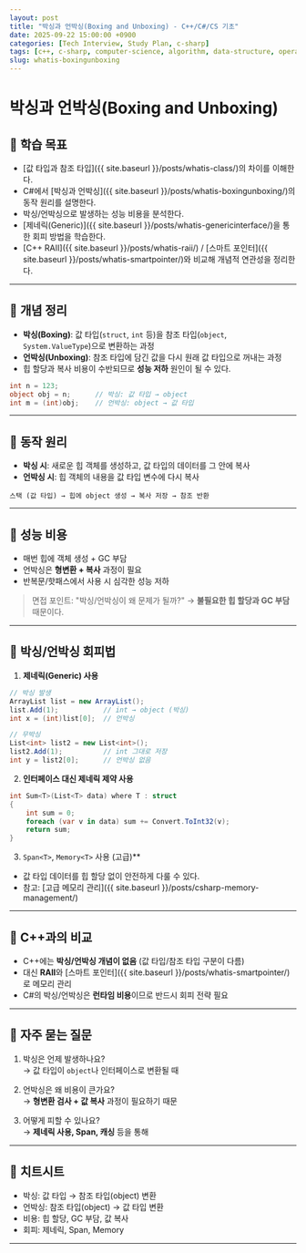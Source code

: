 ```yaml
---
layout: post
title: "박싱과 언박싱(Boxing and Unboxing) - C++/C#/CS 기초"
date: 2025-09-22 15:00:00 +0900
categories: [Tech Interview, Study Plan, c-sharp]
tags: [c++, c-sharp, computer-science, algorithm, data-structure, operating-system, network, database, design-pattern]
slug: whatis-boxingunboxing
---
```


# 박싱과 언박싱(Boxing and Unboxing)

## 📌 학습 목표
- [값 타입과 참조 타입]({{ site.baseurl }}/posts/whatis-class/)의 차이를 이해한다.  
- C#에서 [박싱과 언박싱]({{ site.baseurl }}/posts/whatis-boxingunboxing/)의 동작 원리를 설명한다.  
- 박싱/언박싱으로 발생하는 성능 비용을 분석한다.  
- [제네릭(Generic)]({{ site.baseurl }}/posts/whatis-genericinterface/)을 통한 회피 방법을 학습한다.  
- [C++ RAII]({{ site.baseurl }}/posts/whatis-raii/) / [스마트 포인터]({{ site.baseurl }}/posts/whatis-smartpointer/)와 비교해 개념적 연관성을 정리한다.

---

## 📌 개념 정리
- **박싱(Boxing)**: 값 타입(`struct`, `int` 등)을 참조 타입(`object`, `System.ValueType`)으로 변환하는 과정  
- **언박싱(Unboxing)**: 참조 타입에 담긴 값을 다시 원래 값 타입으로 꺼내는 과정  
- 힙 할당과 복사 비용이 수반되므로 **성능 저하** 원인이 될 수 있다.

```csharp
int n = 123;
object obj = n;      // 박싱: 값 타입 → object
int m = (int)obj;    // 언박싱: object → 값 타입
```

---

## 📌 동작 원리
- **박싱 시**: 새로운 힙 객체를 생성하고, 값 타입의 데이터를 그 안에 복사  
- **언박싱 시**: 힙 객체의 내용을 값 타입 변수에 다시 복사  

```text
스택 (값 타입) → 힙에 object 생성 → 복사 저장 → 참조 반환
```

---

## 📌 성능 비용
- 매번 힙에 객체 생성 + GC 부담  
- 언박싱은 **형변환 + 복사** 과정이 필요  
- 반복문/핫패스에서 사용 시 심각한 성능 저하  

> 면접 포인트: "박싱/언박싱이 왜 문제가 될까?" → **불필요한 힙 할당과 GC 부담** 때문이다.

---

## 📌 박싱/언박싱 회피법
1. **제네릭(Generic) 사용**  

```csharp
// 박싱 발생
ArrayList list = new ArrayList();
list.Add(1);           // int → object (박싱)
int x = (int)list[0];  // 언박싱

// 무박싱
List<int> list2 = new List<int>();
list2.Add(1);          // int 그대로 저장
int y = list2[0];      // 언박싱 없음
```

2. **인터페이스 대신 제네릭 제약 사용**  
```csharp
int Sum<T>(List<T> data) where T : struct
{
    int sum = 0;
    foreach (var v in data) sum += Convert.ToInt32(v);
    return sum;
}
```

3. `Span<T>`, `Memory<T>` 사용 (고급)**  
- 값 타입 데이터를 힙 할당 없이 안전하게 다룰 수 있다.  
- 참고: [고급 메모리 관리]({{ site.baseurl }}/posts/csharp-memory-management/)

---

## 📌 C++과의 비교
- C++에는 **박싱/언박싱 개념이 없음** (값 타입/참조 타입 구분이 다름)  
- 대신 **RAII**와 [스마트 포인터]({{ site.baseurl }}/posts/whatis-smartpointer/)로 메모리 관리  
- C#의 박싱/언박싱은 **런타임 비용**이므로 반드시 회피 전략 필요

---

## 📌 자주 묻는 질문
1) 박싱은 언제 발생하나요?  
→ 값 타입이 `object`나 인터페이스로 변환될 때  

2) 언박싱은 왜 비용이 큰가요?  
→ **형변환 검사 + 값 복사** 과정이 필요하기 때문  

3) 어떻게 피할 수 있나요?  
→ **제네릭 사용, Span<T>, 캐싱** 등을 통해  

---

## 📌 치트시트
- 박싱: 값 타입 → 참조 타입(object) 변환  
- 언박싱: 참조 타입(object) → 값 타입 변환  
- 비용: 힙 할당, GC 부담, 값 복사  
- 회피: 제네릭, Span<T>, Memory<T>  

---